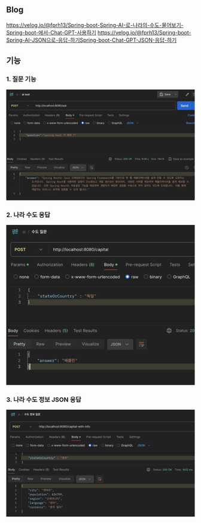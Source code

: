 ## Blog

https://velog.io/@fprh13/Spring-boot-Spring-AI-로-나라의-수도-물어보기-Spring-boot-에서-Chat-GPT-사용하기
https://velog.io/@fprh13/Spring-boot-Spring-AI-JSON으로-응답-하기Spring-boot-Chat-GPT-JSON-응답-하기
## 기능

### 1. 질문 기능
<img src="./images/ask.png">

<br>

### 2. 나라 수도 응답
<img src="./images/capital.png">

<br>

### 3. 나라 수도 정보 JSON 응답
<img src="images/capital-with-info.png">